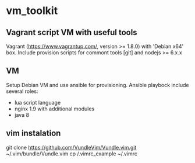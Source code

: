 # vm_toolkit

## Vagrant script VM with useful tools 
Vagrant (https://www.vagrantup.com/, version >=  1.8.0) with 'Debian x64' box. Include provision scripts for commont tools [git] and nodejs >= 6.x.x

## VM
Setup Debian VM and use ansible for provisioning. Ansible playbock include several roles:
- lua script language
- nginx 1.9 with additional modules
- java 8


## vim instalation
git clone https://github.com/VundleVim/Vundle.vim.git ~/.vim/bundle/Vundle.vim
cp <rep>/.vimrc_example ~/.vimrc

